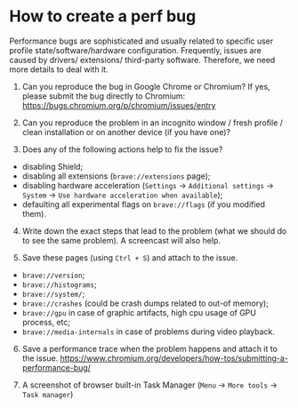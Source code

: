 # How to create a perf bug
Performance bugs are sophisticated and usually related to specific user profile state/software/hardware configuration. Frequently, issues are caused by drivers/ extensions/ third-party software. Therefore, we need more details to deal with it.

1. Can you reproduce the bug in Google Chrome or Chromium? If yes, please submit the bug directly to Chromium: https://bugs.chromium.org/p/chromium/issues/entry

2. Can you reproduce the problem in an incognito window / fresh profile / clean installation or on another device (if you have one)?

3. Does any of the following actions help to fix the issue?
 * disabling Shield;
 * disabling all extensions (`brave://extensions` page);
 * disabling hardware acceleration (`Settings` &rarr; `Additional settings` &rarr; `System` &rarr; `Use hardware acceleration when available`);
 * defaulting all experimental flags on `brave://flags` (if you modified them).

4. Write down the exact steps that lead to the problem (what we should do to see the same problem). A screencast will also help.

5. Save these pages (using `Ctrl + S`) and attach to the issue.
* `brave://version`;
* `brave://histograms`;
* `brave://system/`;
* `brave://crashes` (could be crash dumps related to out-of memory);
* `brave://gpu` in case of graphic artifacts, high cpu usage of GPU process, etc;
* `brave://media-internals` in case of problems during video playback.

6. Save a performance trace when the problem happens and attach it to the issue. https://www.chromium.org/developers/how-tos/submitting-a-performance-bug/

7. A screenshot of browser built-in Task Manager (`Menu` &rarr; `More tools` &rarr; `Task manager`)
